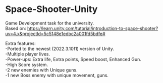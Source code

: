 # Space-Shooter-Unity  
Game Development task for the university.  
Based on: https://learn.unity.com/tutorial/introduction-to-space-shooter?uv=4.x&projectId=5c5148e1edbc2a001fd5bdfe#  

Extra features:  
  -Ported to the newest (2022.3.10f1) version of Unity.  
  -Multiple player lives.  
  -Power-ups: Extra life, Extra points, Speed boost, Enhanced Gun.  
  -High Score system.  
  -2 new enemies with Unique guns.  
  -1 new Boss enemy with unique movement, guns.  

